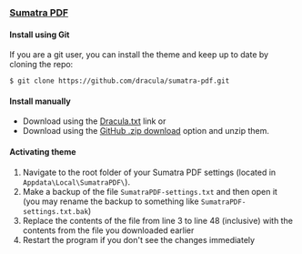### [Sumatra PDF](https://www.sumatrapdfreader.org/free-pdf-reader.html)

#### Install using Git

If you are a git user, you can install the theme and keep up to date by cloning the repo:

    $ git clone https://github.com/dracula/sumatra-pdf.git

#### Install manually

* Download using the [Dracula.txt](https://raw.githubusercontent.com/dracula/sumatra-pdf/master/Dracula.txt) link or
* Download using the [GitHub .zip download](https://github.com/dracula/sumatra-pdf/archive/master.zip) option and unzip them.

#### Activating theme

1. Navigate to the root folder of your Sumatra PDF settings (located in `Appdata\Local\SumatraPDF\`).
2. Make a backup of the file `SumatraPDF-settings.txt` and then open it (you may rename the backup to something like `SumatraPDF-settings.txt.bak`)
3. Replace the contents of the file from line 3 to line 48 (inclusive) with the contents from the file you downloaded earlier
4. Restart the program if you don't see the changes immediately
